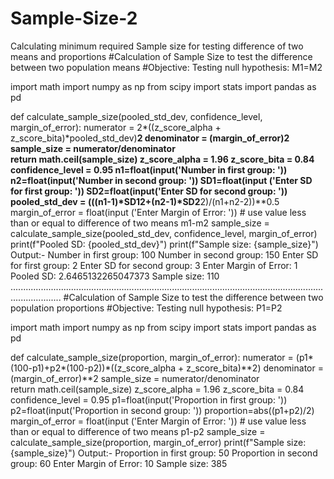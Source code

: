 # Sample-Size-2
Calculating minimum required Sample size for testing difference of two means and proportions
#Calculation of Sample Size to test the difference between two population means
#Objective: Testing null hypothesis: M1=M2

import math
import numpy as np
from scipy import stats 
import pandas as pd

def calculate_sample_size(pooled_std_dev, confidence_level, margin_of_error):
    numerator = 2*((z_score_alpha + z_score_bita)*pooled_std_dev)**2
    denominator = (margin_of_error)**2
    sample_size = numerator/denominator   
    return math.ceil(sample_size)
z_score_alpha = 1.96
z_score_bita = 0.84
confidence_level = 0.95
n1=float(input('Number in first group: '))
n2=float(input('Number in second group: '))
SD1=float(input ('Enter SD for first group: '))
SD2=float(input('Enter SD for second group: '))
pooled_std_dev = (((n1-1)*SD1**2+(n2-1)*SD2**2)/(n1+n2-2))**0.5
margin_of_error = float(input ('Enter Margin of Error: ')) # use value less than or equal to difference of two means m1-m2
sample_size = calculate_sample_size(pooled_std_dev, confidence_level, margin_of_error)
print(f"Pooled SD: {pooled_std_dev}")
print(f"Sample size: {sample_size}")
Output:-
Number in first group: 100
Number in second group: 150
Enter SD for first group: 2
Enter SD for second group: 3
Enter Margin of Error: 1
Pooled SD: 2.6465132265047373
Sample size: 110
................................................................................................................................................
#Calculation of Sample Size to test the difference between two population proportions
#Objective: Testing null hypothesis: P1=P2

import math
import numpy as np
from scipy import stats 
import pandas as pd

def calculate_sample_size(proportion, margin_of_error):
    numerator = (p1*(100-p1)+p2*(100-p2))*((z_score_alpha + z_score_bita)**2)
    denominator = (margin_of_error)**2
    sample_size = numerator/denominator   
    return math.ceil(sample_size)
z_score_alpha = 1.96
z_score_bita = 0.84
confidence_level = 0.95
p1=float(input('Proportion in first group: '))
p2=float(input('Proportion in second group: '))
proportion=abs((p1+p2)/2)
margin_of_error = float(input ('Enter Margin of Error: ')) # use value less than or equal to difference of two means p1-p2
sample_size = calculate_sample_size(proportion, margin_of_error)
print(f"Sample size: {sample_size}")
Output:-
Proportion in first group: 50
Proportion in second group: 60
Enter Margin of Error: 10
Sample size: 385

